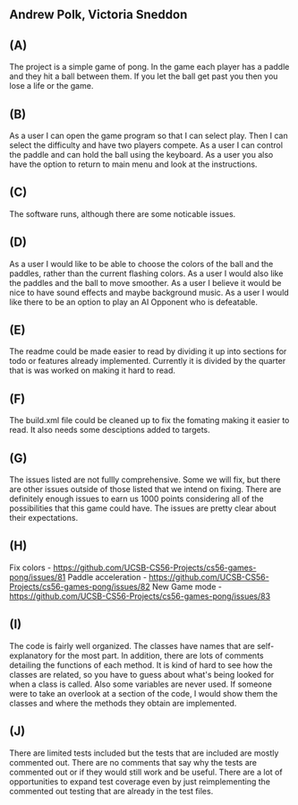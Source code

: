 ## Andrew Polk, Victoria Sneddon

## (A)
The project is a simple game of pong. In the game each player has a paddle and they hit a ball between them. If you let the ball get past you then you lose a life or the game.

## (B)
As a user I can open the game program so that I can select play. Then I can select the difficulty and have two players compete. As a user I can control the paddle and can hold the ball using the keyboard. As a user you also have the option to return to main menu and look at the instructions.

## (C)
The software runs, although there are some noticable issues. 

## (D)
As a user I would like to be able to choose the colors of the ball and the paddles, rather than the current flashing colors.
As a user I would also like the paddles and the ball to move smoother.
As a user I believe it would be nice to have sound effects and maybe background music.
As a user I would like there to be an option to play an AI Opponent who is defeatable.

## (E)
The readme could be made easier to read by dividing it up into sections for todo or features already implemented. Currently it is divided by the quarter that is was worked on making it hard to read.

## (F)
The build.xml file could be cleaned up to fix the fomating making it easier to read. It also needs some desciptions added to targets.

## (G)
The issues listed are not fullly comprehensive. Some we will fix, but there are other issues outside of those listed that we intend on fixing. There are definitely enough issues to earn us 1000 points considering all of the possibilities that this game could have. The issues are pretty clear about their expectations.

## (H)
Fix colors - https://github.com/UCSB-CS56-Projects/cs56-games-pong/issues/81
Paddle acceleration - https://github.com/UCSB-CS56-Projects/cs56-games-pong/issues/82
New Game mode - https://github.com/UCSB-CS56-Projects/cs56-games-pong/issues/83

## (I)
The code is fairly well organized. The classes have names that are self-explanatory for the most part. In addition, there are lots of comments detailing the functions of each method. It is kind of hard to see how the classes are related, so you have to guess about what's being looked for when a class is called. Also some variables are never used. If someone were to take an overlook at a section of the code, I would show them the classes and where the methods they obtain are implemented.

## (J)
There are limited tests included but the tests that are included are mostly commented out. There are no comments that say why the tests are commented out or if they would still work and be useful. There are a lot of opportunities to expand test coverage even by just reimplementing the commented out testing that are already in the test files.
